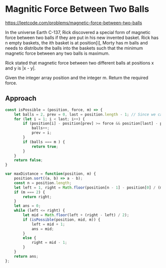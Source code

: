 # Magnitic Force Between Two Balls

https://leetcode.com/problems/magnetic-force-between-two-balls

In the universe Earth C-137, Rick discovered a special form of magnetic force between two balls if they are put in his new invented basket. Rick has n empty baskets, the ith basket is at position[i], Morty has m balls and needs to distribute the balls into the baskets such that the minimum magnetic force between any two balls is maximum.

Rick stated that magnetic force between two different balls at positions x and y is |x - y|.

Given the integer array position and the integer m. Return the required force.

## Approach 

``` JavaScript
const isPossible = (position, force, m) => {
    let balls = 2, prev = 0, last = position.length - 1; // Since we can put two balls at head and tail, the initial number is 2.
    for (let i = 1; i < last; i++) {
        if (position[i] - position[prev] >= force && position[last] - position[i] >= force) {
            balls++;
            prev = i;
        }
        if (balls === m ) {
            return true;
        }
    }
    return false;
}

var maxDistance = function(position, m) {
    position.sort((a, b) => a - b);
    const n = position.length;
    let left = 1, right = Math.floor(position[n - 1] - position[0] / (m - 1)); // min force and max force
    if (m === 2) {
        return right;
    }
    let ans = 0;
    while (left <= right) {
        let mid = Math.floor(left + (right - left) / 2);
        if (isPossible(position, mid, m)) {
            left = mid + 1;
            ans = mid;
        }
        else {
            right = mid - 1;
        }
    }
    return ans;
};
```